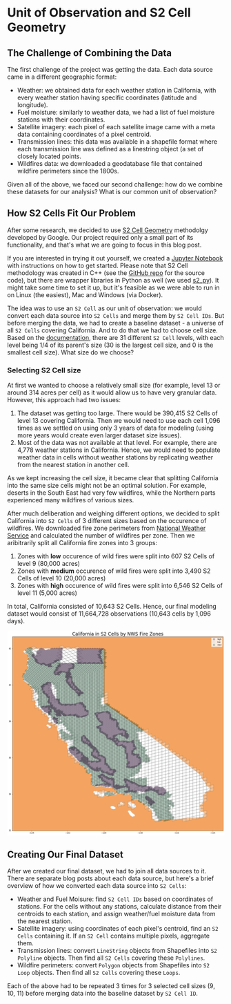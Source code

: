 # Unit of Observation and S2 Cell Geometry

## The Challenge of Combining the Data

The first challenge of the project was getting the data. Each data source came in a different geographic format:

- Weather: we obtained data for each weather station in California, with every weather station having specific coordinates (latitude and longitude).
- Fuel moisture: similarly to weather data, we had a list of fuel moisture stations with their coordinates.
- Satellite imagery: each pixel of each satellite image came with a meta data containing coordinates of a pixel centroid.
- Transmission lines: this data was available in a shapefile format where each transmission line was defined as a linestring object (a set of closely located points.
- Wildfires data: we downloaded a geodatabase file that contained wildfire perimeters since the 1800s. 

Given all of the above, we faced our second challenge: how do we combine these datasets for our analysis? What is our common unit of observation?

## How S2 Cells Fit Our Problem 
After some research, we decided to use [S2 Cell Geometry](http://s2geometry.io/) methodolgy developed by Google. Our project required only a small part of its functionality, and that's what we are going to focus in this blog post. 

If you are interested in trying it out yourself, we created a [Jupyter Notebook]() with instructions on how to get started. Please note that S2 Cell methodology was created in C++ (see the [GitHub repo](https://github.com/google/s2geometry/tree/master/src/s2) for the source code), but there are wrapper libraries in Python as well (we used [s2_py](https://pypi.org/project/s2-py/)). It might take some time to set it up, but it's feasible as we were able to run in on Linux (the easiest), Mac and Windows (via Docker).

The idea was to use an `S2 Cell` as our unit of observation: we would convert each data source into `S2 Cells` and merge them by `S2 Cell IDs`. But before merging the data, we had to create a baseline dataset - a universe of all `S2 Cells` covering California. And to do that we had to choose cell size. Based on the [documentation](http://s2geometry.io/resources/s2cell_statistics.html), there are 31 different `S2 Cell` levels, with each level being 1/4 of its parent's size (30 is the largest cell size, and 0 is the smallest cell size). What size do we choose? 

### Selecting S2 Cell size
At first we wanted to choose a relatively small size (for example, level 13 or around 314 acres per cell) as it would allow us to have very granular data. However, this approach had two issues: 

1. The dataset was getting too large. There would be 390,415 S2 Cells of level 13 covering California. Then we would need to use each cell 1,096 times as we settled on using only 3 years of data for modeling (using more years would create even larger dataset size issues). 
2. Most of the data was not available at that level. For example, there are 4,778 weather stations in California. Hence, we would need to populate weather data in cells without weather stations by replicating weather from the nearest station in another cell.

As we kept increasing the cell size, it became clear that splitting California into the same size cells might not be an optimal solution. For example, deserts in the South East had very few wildfires, while the Northern parts experienced many wildfires of various sizes. 

After much deliberation and weighing different options, we decided to split California into `S2 Cells` of 3 different sizes based on the occurence of wildfires. We downloaded fire zone perimeters from [National Weather Service](https://www.weather.gov/gis/FireZones) and calculated the number of wildfires per zone. Then we aribitrarily split all California fire zones into 3 groups: 

1. Zones with **low** occurence of wild fires were split into 607 S2 Cells of level 9 (80,000 acres)
2. Zones with **medium** occurence of wild fires were split into 3,490 S2 Cells of level 10 (20,000 acres)
3. Zones with **high** occurence of wild fires were split into 6,546 S2 Cells of level 11 (5,000 acres)

In total, California consisted of 10,643 S2 Cells. Hence, our final modeling dataset would consist of 11,664,728 observations (10,643 cells by 1,096 days).

![California-S2](https://github.com/jayzuniga/w210_Wildfire/blob/master/blog/images/ca_s2.png?raw=true)

## Creating Our Final Dataset

After we created our final dataset, we had to join all data sources to it. There are separate blog posts about each data source, but here's a brief overview of how we converted each data source into `S2 Cells`:

- Weather and Fuel Moisure: find `S2 Cell IDs` based on coordinates of stations. For the cells without any stations, calculate distance from their centroids to each station, and assign weather/fuel moisture data from the nearest station.
- Satellite imagery: using coordinates of each pixel's centroid, find an `S2 Cells` containing it. If an `S2 Cell` contains multiple pixels, aggregate them.
- Transmission lines: convert `LineString` objects from Shapefiles into `S2 Polyline` objects. Then find all `S2 Cells` covering these `Polylines`.
- Wildfire perimeters: convert `Polygon` objects from Shapefiles into `S2 Loop` objects. Then find all `S2 Cells` covering these `Loops`.

Each of the above had to be repeated 3 times for 3 selected cell sizes (9, 10, 11) before merging data into the baseline dataset by `S2 Cell ID`.









